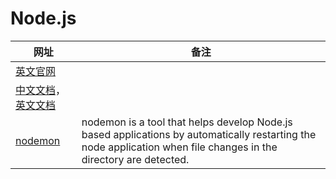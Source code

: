 # Node.js

| 网址                                                         | 备注                                                         |
| ------------------------------------------------------------ | ------------------------------------------------------------ |
| [英文官网](https://nodejs.org/en)                            |                                                              |
| [中文文档](https://www.nodeapp.cn/)，[英文文档](https://nodejs.org/docs/latest/api/) |                                                              |
| [nodemon](https://www.npmjs.com/package/nodemon)             | nodemon is a tool that helps develop Node.js based applications by automatically restarting the node application when file changes in the directory are detected. |


